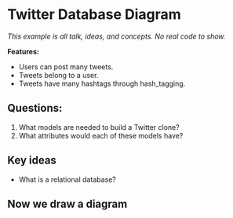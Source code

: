 # Twitter Database Diagram

*This example is all talk, ideas, and concepts. No real code to show.*

__Features:__

- Users can post many tweets.
- Tweets belong to a user.
- Tweets have many hashtags through hash_tagging.

## Questions:

1. What models are needed to build a Twitter clone?
2. What attributes would each of these models have?

## Key ideas

- What is a relational database?

## Now we draw a diagram
